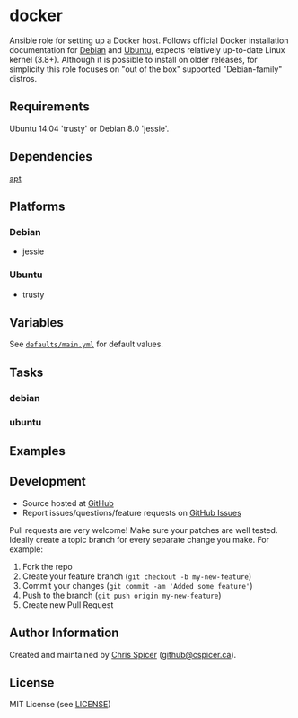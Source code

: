 # docker

Ansible role for setting up a Docker host. Follows official Docker installation documentation for [Debian](https://docs.docker.com/installation/debian/#debian-jessie-8-64-bit) and [Ubuntu](https://docs.docker.com/installation/ubuntulinux/#ubuntu-trusty-1404-lts-64-bit), expects relatively up-to-date Linux kernel (3.8+). Although it is possible to install on older releases, for simplicity this role focuses on "out of the box" supported "Debian-family" distros.

## Requirements

Ubuntu 14.04 'trusty' or Debian 8.0 'jessie'.

## Dependencies

[apt](https://github.com/cspicer/ansible-apt)

## Platforms

### Debian

* jessie

### Ubuntu

* trusty

## Variables

See [`defaults/main.yml`](defaults/main.yml) for default values.

## Tasks

### debian

### ubuntu

## Examples

## Development

* Source hosted at [GitHub][repo]
* Report issues/questions/feature requests on [GitHub Issues][issues]

Pull requests are very welcome! Make sure your patches are well tested.
Ideally create a topic branch for every separate change you make. For
example:

1. Fork the repo
2. Create your feature branch (`git checkout -b my-new-feature`)
3. Commit your changes (`git commit -am 'Added some feature'`)
4. Push to the branch (`git push origin my-new-feature`)
5. Create new Pull Request

## Author Information

Created and maintained by [Chris Spicer][cspicer] (<github@cspicer.ca>).

## License

MIT License (see [LICENSE][license])

[cspicer]: https://github.com/cspicer
[repo]: https://github.com/cspicer/ansible-docker
[issues]: https://github.com/cspicer/ansible-docker/issues
[license]: https://github.com/cspicer/ansible-docker/blob/master/LICENSE
